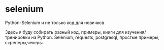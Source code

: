 # selenium
Python-Selenium и не только код для новичков

  Здесь я буду собирать разный код, примеры, книги для изучения/тренировки на Python. Selenium, requests, postgresql, простые примеры, скреперы,чекеры. 

